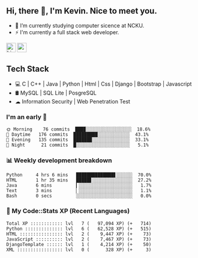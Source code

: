 ## Hi, there 👋, I'm Kevin. Nice to meet you.

- 🌱 I’m currently studying computer sicence at NCKU.
- ⚡ I'm currently a full stack web developer.

<a href="https://www.linkedin.com/in/kevin12686/"><img alt="LinkedIn" src="https://img.shields.io/badge/linkedin%20-%230077B5.svg?&style=for-the-badge&logo=linkedin&logoColor=white" height=25></a>
<a href="https://www.instagram.com/kevin12686/"><img src="https://img.shields.io/badge/instagram-3f729b?&style=for-the-badge&logo=instagram&logoColor=white" height=25></a>

## Tech Stack

* 💻 C | C++ | Java | Python | Html | Css | Django | Bootstrap | Javascript
* 🛢️ MySQL | SQL Lite | PosgreSQL
* ☁ Information Security | Web Penetration Test

### I'm an early 🐤

<!-- early_bird start -->

```text
🌞 Morning    76 commits  ███▉░░░░░░░░░░░░░░░░░  18.6%
🌆 Daytime   176 commits  █████████░░░░░░░░░░░░  43.1%
🌃 Evening   135 commits  ██████▉░░░░░░░░░░░░░░  33.1%
🌙 Night      21 commits  █░░░░░░░░░░░░░░░░░░░░   5.1%
```

<!-- early_bird end -->

### 📊 Weekly development breakdown

<!-- code_time start -->

```text
Python     4 hrs 6 mins   ██████████████▋░░░░░░  70.0%
HTML       1 hr 35 mins   █████▋░░░░░░░░░░░░░░░  27.2%
Java       6 mins         ▎░░░░░░░░░░░░░░░░░░░░   1.7%
Text       3 mins         ▏░░░░░░░░░░░░░░░░░░░░   1.1%
Bash       0 secs         ░░░░░░░░░░░░░░░░░░░░░   0.0%
```

<!-- code_time end -->

### 🧰 My Code::Stats XP (Recent Languages)

<!-- codestats start -->

```text
Total XP :::::::::::: lvl   7 (   97,094 XP) (+   714)
Python :::::::::::::: lvl   6 (   62,528 XP) (+   515)
HTML :::::::::::::::: lvl   2 (    9,447 XP) (+    73)
JavaScript :::::::::: lvl   2 (    7,467 XP) (+    73)
DjangoTemplate :::::: lvl   1 (    4,214 XP) (+    50)
XML ::::::::::::::::: lvl   0 (      328 XP) (+     3)
```

<!-- codestats end -->
